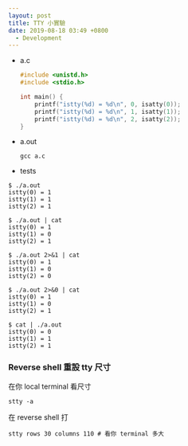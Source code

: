 ```yaml
---
layout: post
title: TTY 小實驗
date: 2019-08-18 03:49 +0800
  - Development
---
```


- a.c

  ```c
  #include <unistd.h>
  #include <stdio.h>

  int main() {
      printf("istty(%d) = %d\n", 0, isatty(0));
      printf("istty(%d) = %d\n", 1, isatty(1));
      printf("istty(%d) = %d\n", 2, isatty(2));
  }
  ```

- a.out

  ```shell
  gcc a.c
  ```

- tests

```
$ ./a.out
istty(0) = 1
istty(1) = 1
istty(2) = 1

$ ./a.out | cat
istty(0) = 1
istty(1) = 0
istty(2) = 1

$ ./a.out 2>&1 | cat
istty(0) = 1
istty(1) = 0
istty(2) = 0

$ ./a.out 2>&0 | cat
istty(0) = 1
istty(1) = 0
istty(2) = 1

$ cat | ./a.out
istty(0) = 0
istty(1) = 1
istty(2) = 1
```

### Reverse shell 重設 tty 尺寸

在你 local terminal 看尺寸

```shell
stty -a
```

在 reverse shell 打

```shell
stty rows 30 columns 110 # 看你 terminal 多大
```
